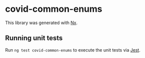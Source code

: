 # covid-common-enums

This library was generated with [Nx](https://nx.dev).

## Running unit tests

Run `ng test covid-common-enums` to execute the unit tests via [Jest](https://jestjs.io).
